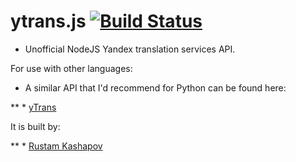 
ytrans.js [![Build Status](https://travis-ci.org/odeke-em/ytrans.js.svg)](https://travis-ci.org/odeke-em/ytrans.js)
=========

+ Unofficial NodeJS Yandex translation services API.

For use with other languages:
+ A similar API that I'd recommend for Python can be found here:

** * [yTrans](https://github.com/rkashapov/yandex-translator)

 It is built by: 
        
** * [Rustam Kashapov](https://github.com/rkashapov)
